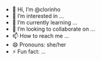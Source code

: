 - 👋 Hi, I’m @clorinho
- 👀 I’m interested in ...
- 🌱 I’m currently learning ...
- 💞️ I’m looking to collaborate on ...
- 📫 How to reach me ...
- 😄 Pronouns: she/her
- ⚡ Fun fact: ...

<!---
clorinho/clorinho is a ✨ special ✨ repository because its `README.md` (this file) appears on your GitHub profile.
You can click the Preview link to take a look at your changes.
--->

